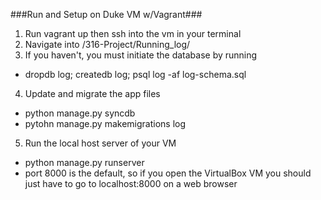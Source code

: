 ###Run and Setup on Duke VM w/Vagrant###

1. Run vagrant up then ssh into the vm in your terminal
2. Navigate into /316-Project/Running_log/
3. If you haven't, you must initiate the database by running
  - dropdb log; createdb log; psql log -af log-schema.sql
4. Update and migrate the app files
  - python manage.py syncdb
  - pytohn manage.py makemigrations log
5. Run the local host server of your VM
  - python manage.py runserver
  - port 8000 is the default, so if you open the VirtualBox VM you should just have to go to localhost:8000 on a web browser
